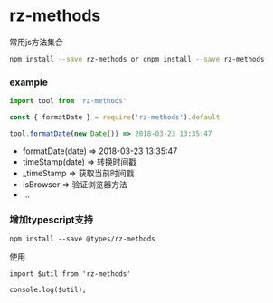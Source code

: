 # rz-methods
常用js方法集合

```sh
npm install --save rz-methods or cnpm install --save rz-methods
```

### example
```JavaScript
import tool from 'rz-methods'

const { formatDate } = require('rz-methods').default

tool.formatDate(new Date()) => 2018-03-23 13:35:47

```

- formatDate(date)  => 2018-03-23 13:35:47
- timeStamp(date) => 转换时间戳
- _timeStamp => 获取当前时间戳
- isBrowser => 验证浏览器方法
- ...

### 增加typescript支持

```
npm install --save @types/rz-methods
```
使用 

```
import $util from 'rz-methods'

console.log($util);
```